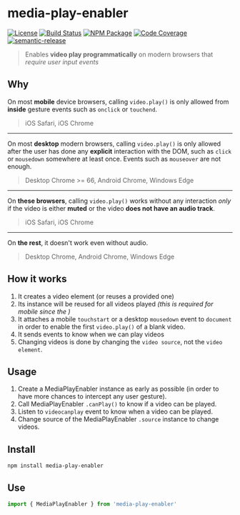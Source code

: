 # media-play-enabler

[![License][]](https://opensource.org/licenses/Apache-2.0)
[![Build Status]](https://github.com/gunta/media-play-enabler/actions/workflows/ci.yml)
[![NPM Package]](https://npmjs.org/package/media-play-enabler)
[![Code Coverage]](https://codecov.io/gh/gunta/media-play-enabler)
[![semantic-release]](https://github.com/semantic-release/semantic-release)

[license]: https://img.shields.io/badge/License-Apache%202.0-blue.svg
[build status]: https://github.com/gunta/media-play-enabler/actions/workflows/ci.yml/badge.svg
[npm package]: https://img.shields.io/npm/v/media-play-enabler.svg
[code coverage]: https://codecov.io/gh/gunta/media-play-enabler/branch/master/graph/badge.svg
[semantic-release]: https://img.shields.io/badge/%20%20%F0%9F%93%A6%F0%9F%9A%80-semantic--release-e10079.svg

> Enables **video play programmatically** on modern browsers that _require user input events_

## Why

On most **mobile** device browsers, calling `video.play()` is only allowed from **inside** gesture events such as `onclick` or `touchend`.

> iOS Safari, iOS Chrome

---

On most **desktop** modern browsers, calling `video.play()` is only allowed after the user has done any **explicit** interaction with the DOM, such as `click` or `mousedown` somewhere at least once.
Events such as `mouseover` are not enough.

> Desktop Chrome >= 66, Android Chrome, Windows Edge

---

On **these browsers**, calling `video.play()` works without any interaction _only_ if the video is either **muted** or the video **does not have an audio track**.

> iOS Safari, iOS Chrome

---

On **the rest**, it doesn't work even without audio.

> Desktop Chrome, Android Chrome, Windows Edge

## How it works

1. It creates a video element (or reuses a provided one)
2. Its instance will be reused for all videos played _(this is required for mobile since the )_
3. It attaches a mobile `touchstart` or a desktop `mousedown` event to `document` in order to enable the first `video.play()` of a blank video.
4. It sends events to know when we can play videos
5. Changing videos is done by changing the `video source`, not the `video element`.

## Usage

1. Create a MediaPlayEnabler instance as early as possible (in order to have more chances to intercept any user gesture).
2. Call MediaPlayEnabler `.canPlay()` to know if a video can be played.
3. Listen to `videocanplay` event to know when a video can be played.
4. Change source of the MediaPlayEnabler `.source` instance to change videos.

## Install

```shell
npm install media-play-enabler
```

## Use

```typescript
import { MediaPlayEnabler } from 'media-play-enabler'
```

